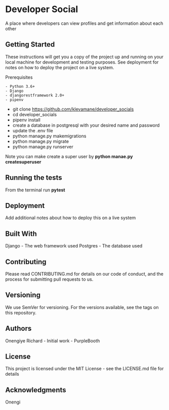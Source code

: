 # Developer Social
A place where developers can view profiles and get information about each other

## Getting Started
These instructions will get you a copy of the project up and running on your local machine for development and testing purposes. See deployment for notes on how to deploy the project on a live system.

Prerequisites
```
- Python 3.6+
- Django
- djangorestframework 2.0+
- pipenv

```
- git clone https://github.com/klevamane/developer_socials
- cd developer_socials
- pipenv install
- create a database in postgresql with your desired name and password
- update the .env file
- python manage.py makemigrations
- python manage.py migrate
- python manage.py runserver

Note you can make create a super user by **python manae.py createsuperuser**

## Running the tests
From the terminal run **pytest**

## Deployment
Add additional notes about how to deploy this on a live system

## Built With
Django - The web framework used
Postgres - The database used

## Contributing
Please read CONTRIBUTING.md for details on our code of conduct, and the process for submitting pull requests to us.

## Versioning
We use SemVer for versioning. For the versions available, see the tags on this repository.

## Authors
Onengiye Richard - Initial work - PurpleBooth


## License
This project is licensed under the MIT License - see the LICENSE.md file for details

## Acknowledgments
Onengi
